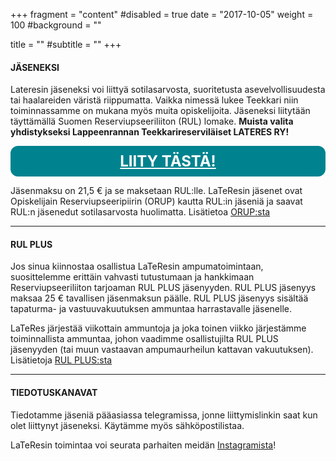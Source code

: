 +++
fragment = "content"
#disabled = true
date = "2017-10-05"
weight = 100
#background = ""

title = ""
#subtitle = ""
+++

#### JÄSENEKSI

Lateresin jäseneksi voi liittyä sotilasarvosta, suoritetusta asevelvollisuudesta tai haalareiden väristä riippumatta. Vaikka nimessä lukee Teekkari niin toiminnassamme on mukana myös muita opiskelijoita. Jäseneksi liitytään täyttämällä Suomen Reserviupseeriliiton (RUL) lomake. **Muista valita yhdistykseksi Lappeenrannan Teekkarireserviläiset LATERES RY!**

<style>
    .button {
        background-color: #00838f;
        color: white;
        padding: 10px 100px;
        border-radius: 12px;
        text-align: center;
        font-size: 24px;
        font-weight: bold;
        cursor: pointer;
        display: block;
        transition: background-color 0.3s ease;
    }
    .button:hover {
        background-color: #054248;
        color: white;
        text-decoration: none;
    }

</style>
<div class="center">
<a href="https://www.rul.fi/jasenhakemus/" class="button"> LIITY TÄSTÄ! </a>
</div>

Jäsenmaksu on 21,5 € ja se maksetaan RUL:lle. LaTeResin jäsenet ovat Opiskelijain Reserviupseeripiirin (ORUP) kautta RUL:in jäseniä ja saavat RUL:n jäsenedut sotilasarvosta huolimatta. Lisätietoa [ORUP:sta](https://www.rul.fi/orup/)

---

#### RUL PLUS

Jos sinua kiinnostaa osallistua LaTeResin ampumatoimintaan, suosittelemme erittäin vahvasti tutustumaan ja hankkimaan Reserviupseeriliiton tarjoaman RUL PLUS jäsenyyden. RUL PLUS jäsenyys maksaa 25 € tavallisen jäsenmaksun päälle. RUL PLUS jäsenyys sisältää tapaturma- ja vastuuvakuutuksen ammuntaa harrastavalle jäsenelle. 

LaTeRes järjestää viikottain ammuntoja ja joka toinen viikko järjestämme toiminnallista ammuntaa, johon vaadimme osallistujilta RUL PLUS jäsenyyden (tai muun vastaavan ampumaurheilun kattavan vakuutuksen). Lisätietoja [RUL PLUS:sta](https://www.rul.fi/jasenille/rul-plus/)

---

#### TIEDOTUSKANAVAT

Tiedotamme jäseniä pääasiassa telegramissa, jonne liittymislinkin saat kun olet liittynyt jäseneksi. Käytämme myös sähköpostilistaa.

LaTeResin toimintaa voi seurata parhaiten meidän [Instagramista](https://www.instagram.com/lateres_ry/)!


